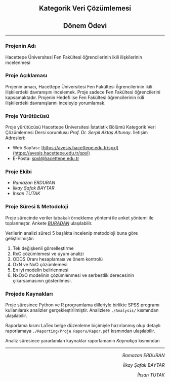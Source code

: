 <h2 align="Center">Kategorik Veri Çözümlemesi</h2>
<h2 align="center">Dönem Ödevi</h2>
<hr>

### Projenin Adı
Hacettepe Üniversitesi Fen Fakültesi öğrencilerinin ikili ilişkilerinin incelenmesi

### Proje Açıklaması
Projenin amacı, Hacettepe Üniversitesi Fen Fakültesi ö̆grencilerinin ikili ilişkilerdeki davranışını incelemek.
Proje sadece Fen Fakültesi öğrencilerini kapsamaktadır. Projenin Hedefi ise Fen Fakültesi öğrencilerinin ikili ilişkilerdeki davranışlarını inceleyip yorumlamak.

### Proje Yürütücüsü
Proje yürütücüsü Hacettepe Üniversitesi İstatistik Bölümü Kategorik Veri Çözümlemesi Dersi sorumlusu *Prof. Dr. Serpil Aktaş Altunay*. İletişim Adresleri:
* Web Sayfası: [https://avesis.hacettepe.edu.tr/spxl](https://avesis.hacettepe.edu.tr/spxl)
* E-Posta: [spxl@hacettepe.edu.tr](mailto:spxl@hacettepe.edu.tr)


### Proje Ekibi
* *Ramazan ERDURAN*
* *İlkay Şafak BAYTAR*
* *İhsan TUTAK*

### Proje Süresi & Metodoloji
Proje sürecinde veriler tabakalı örnekleme yöntemi ile anket yöntemi ile toplanmıştır. Ankete *[BURADAN](https://docs.google.com/forms/d/e/1FAIpQLSf7CBA1tg89lFSdAl9VRSa4vjmv8COCJtRDvQmYa0n0l72JUA/viewform?usp=sf_link)* ulaşılabilir.

Verilerin analizi süreci 5 başlıkta incelenip metodoloji buna göre geliştirilmiştir:

1. Tek değişkenli görselleştirme
2. RxC çözümlemesi ve uyum analizi
3. ODDS Oranı hesaplaması ve önem kontrolü
4. OxN ve NxO çözümlemesi
5. En iyi modelin belirlenmesi
6. NxOxO modelinin çözümlenmesi ve serbestlik derecesinin çıkarsamasının gösterilmesi.

### Projede Kaynakları
Proje süresince Python ve R programlama dilleriyle birlikte SPSS programı kullanılarak analizler gerçekleştirilmiştir. Analizlere `./Analysis/` kısmından ulaşılabilir. 

Raporlama kısmı LaTex belge düzenleme biçimiyle hazırlanmış olup detaylı raporlamaya `./Reporting/Proje Raporu/Rapor.pdf` kısmından ulaşılabilir.

Analiz süresince yararlanılan kaynaklar raporlamanın *Kaynakça* kısmından 

<hr>
<p align="right"><i>Ramazan ERDURAN</i></p>
<p align="right"><i>İlkay Şafak BAYTAR</i></p>
<p align="right"><i>İhsan TUTAK</i></p>

